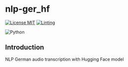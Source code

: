 # nlp-ger_hf
[![License MIT](https://img.shields.io/github/license/l4nz8/q_play)](https://opensource.org/licenses/MIT)
[![Linting](https://github.com/l4nz8/q_play/actions/workflows/main.yml/badge.svg)](https://github.com/l4nz8/q_play/actions/workflows/main.yml)

![Python](https://img.shields.io/badge/Python-FFD43B?style=for-the-badge&logo=python&logoColor=blue)

## Introduction
NLP German audio transcription with Hugging Face model